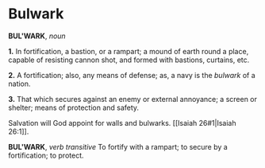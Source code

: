 # Bulwark

**BUL'WARK**, _noun_

**1.** In fortification, a bastion, or a rampart; a mound of earth round a place, capable of resisting cannon shot, and formed with bastions, curtains, etc.

**2.** A fortification; also, any means of defense; as, a navy is the _bulwark_ of a nation.

**3.** That which secures against an enemy or external annoyance; a screen or shelter; means of protection and safety.

Salvation will God appoint for walls and bulwarks. [[Isaiah 26#1|Isaiah 26:1]].

**BUL'WARK**, _verb transitive_ To fortify with a rampart; to secure by a fortification; to protect.